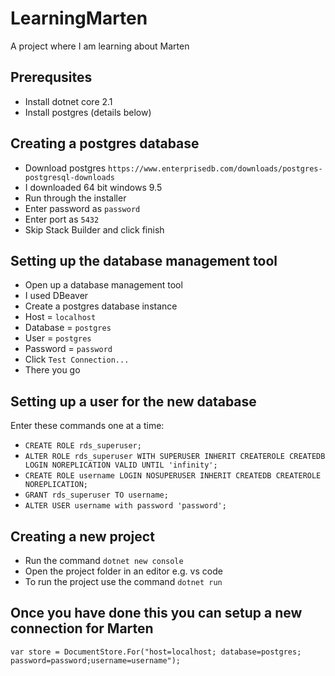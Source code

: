 # LearningMarten
A project where I am learning about Marten


## Prerequsites
- Install dotnet core 2.1
- Install postgres (details below)

## Creating a postgres database
- Download postgres `https://www.enterprisedb.com/downloads/postgres-postgresql-downloads`
- I downloaded 64 bit windows 9.5
- Run through the installer
- Enter password as `password`
- Enter port as `5432`
- Skip Stack Builder and click finish

## Setting up the database management tool
- Open up a database management tool
- I used DBeaver
- Create a postgres database instance
- Host = `localhost`
- Database = `postgres`
- User = `postgres`
- Password = `password`
- Click `Test Connection...`
- There you go

## Setting up a user for the new database
Enter these commands one at a time:
- `CREATE ROLE rds_superuser;`
- `ALTER ROLE rds_superuser WITH SUPERUSER INHERIT CREATEROLE CREATEDB LOGIN NOREPLICATION VALID UNTIL 'infinity';`
- `CREATE ROLE username LOGIN NOSUPERUSER INHERIT CREATEDB CREATEROLE NOREPLICATION;`
- `GRANT rds_superuser TO username;`
- `ALTER USER username with password 'password';`


## Creating a new project
- Run the command `dotnet new console`
- Open the project folder in an editor e.g. vs code
- To run the project use the command `dotnet run`

## Once you have done this you can setup a new connection for Marten
`var store = DocumentStore.For("host=localhost; database=postgres; password=password;username=username");`

